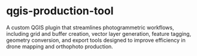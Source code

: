 # qgis-production-tool
A custom QGIS plugin that streamlines photogrammetric workflows, including grid and buffer creation, vector layer generation, feature tagging, geometry conversion, and export tools designed to improve efficiency in drone mapping and orthophoto production.
